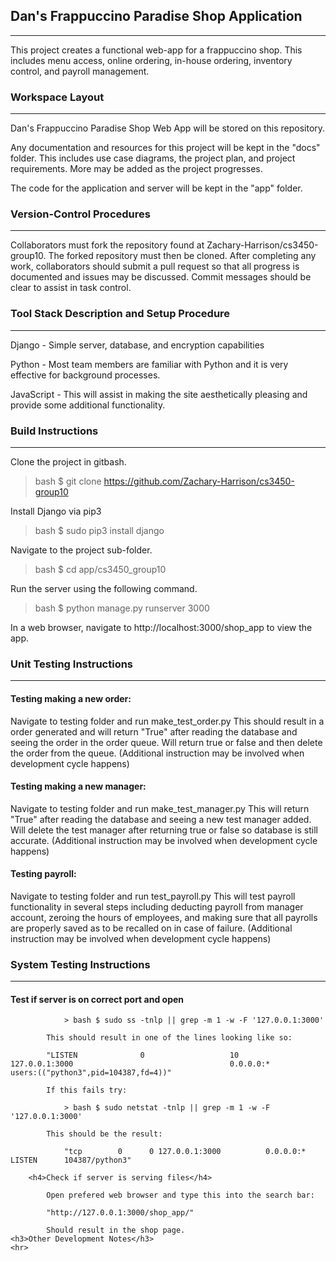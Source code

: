 <h2>Dan's Frappuccino Paradise Shop Application </h2>
<hr>
This project creates a functional web-app for a frappuccino shop.  This includes
menu access, online ordering, in-house ordering, inventory control,
and payroll management.
<h3>Workspace Layout</h3>
<hr>
Dan's Frappuccino Paradise Shop Web App will be stored on this repository.

Any documentation and resources for this project will be kept in the "docs" folder.
This includes use case diagrams, the project plan, and project requirements.  More may 
be added as the project progresses.

The code for the application and server will be kept in the "app" folder.
<br>
<h3>Version-Control Procedures</h3>
<hr>
Collaborators must fork the repository found at Zachary-Harrison/cs3450-group10.
The forked repository must then be cloned.  After completing any work, collaborators
should submit a pull request so that all progress is documented and issues may be discussed.
Commit messages should be clear to assist in task control.
<h3>Tool Stack Description and Setup Procedure</h3>
<hr>
Django - Simple server, database, and encryption capabilities

Python - Most team members are familiar with Python and it is very effective for background processes.

JavaScript - This will assist in making the site aesthetically pleasing and provide
some additional functionality.
<h3>Build Instructions</h3>
<hr>
Clone the project in gitbash.

> bash $ git clone https://github.com/Zachary-Harrison/cs3450-group10

Install Django via pip3

> bash $ sudo pip3 install django

Navigate to the project sub-folder. 

> bash $ cd app/cs3450_group10

Run the server using the following command.

> bash $ python manage.py runserver 3000

In a web browser, navigate to http://localhost:3000/shop_app to view the app.


<h3>Unit Testing Instructions</h3>
    <hr>
        <h4>Testing making a new order:</h4>
            Navigate to testing folder and run make_test_order.py
            This should result in a order generated and will return "True" after reading the database and seeing the order in the order queue. Will return true or false and then delete the order from the queue.
            (Additional instruction may be involved when development cycle happens)
        <h4>Testing making a new manager:</h4>
            Navigate to testing folder and run make_test_manager.py
            This will return "True" after reading the database and seeing a new test manager added. Will delete the test manager after returning true or false so database is still accurate.
            (Additional instruction may be involved when development cycle happens)
        <h4>Testing payroll:</h4>
            Navigate to testing folder and run test_payroll.py
            This will test payroll functionality in several steps including deducting payroll from manager account, zeroing the hours of employees, and making sure that all payrolls are properly saved as to be recalled on in case of failure. 
            (Additional instruction may be involved when development cycle happens)

    

<h3>System Testing Instructions</h3>
    <hr>
        <h4>Test if server is on correct port and open</h4>

                > bash $ sudo ss -tnlp || grep -m 1 -w -F '127.0.0.1:3000'

            This should result in one of the lines looking like so:

            "LISTEN              0                   10                                    127.0.0.1:3000                                   0.0.0.0:*                  users:(("python3",pid=104387,fd=4))"

            If this fails try:

                > bash $ sudo netstat -tnlp || grep -m 1 -w -F '127.0.0.1:3000'

            This should be the result:

                "tcp        0      0 127.0.0.1:3000          0.0.0.0:*               LISTEN      104387/python3"

        <h4>Check if server is serving files</h4>

            Open prefered web browser and type this into the search bar:

            "http://127.0.0.1:3000/shop_app/"

            Should result in the shop page.
    <h3>Other Development Notes</h3>
    <hr>
